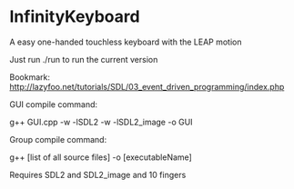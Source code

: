 InfinityKeyboard
================

A easy one-handed touchless keyboard with the LEAP motion

Just run ./run to run the current version

Bookmark:
http://lazyfoo.net/tutorials/SDL/03_event_driven_programming/index.php

GUI compile command:

g++ GUI.cpp -w -lSDL2 -w -lSDL2_image -o GUI

Group compile command:

g++ [list of all source files] -o [executableName]

Requires SDL2 and SDL2_image and 10 fingers